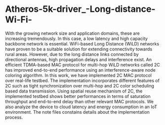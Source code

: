 # Atheros-5k-driver_-Long-distance-Wi-Fi-

With the growing network size and application domains, these are increasing tremendously. In this case, a low latency and high capacity backbone network is essential. WiFi-based Long Distance (WiLD) networks have proven to be a suitable solution for extending connectivity towards rural areas. However, due to the long distance links connected by directional antennas, high propagation delays and interference exist. An efficient TDMA-based MAC protocol for multi-hop WiLD networks called 2C has improved end-to-end performance using an interference-aware node coloring algorithm. In this work, we have implemented 2C MAC protocol over real-life testbed. The implementation incorporates different features of 2C such as tight synchronization over multi-hop and 2C color scheduling based data transmission. Using spatial reuse mechanism of 2C, the implemented testbed shows better performances in terms of saturation throughput and end-to-end delay than other relevant MAC protocols. We also analyze the device to cloud latency and energy consumption in an IoT environment. The note files constains details about the implementation process.
